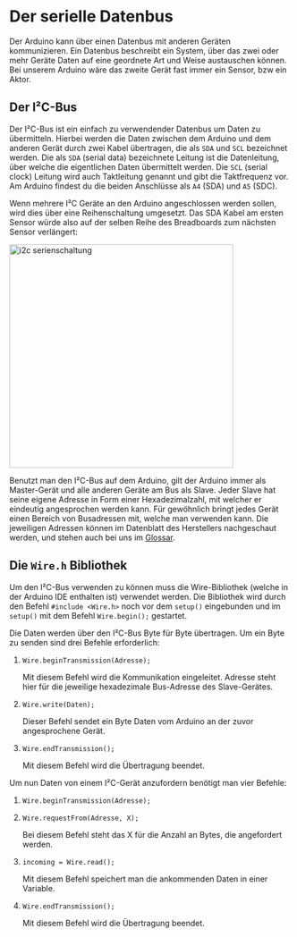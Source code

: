 # Der serielle Datenbus
Der Arduino kann über einen Datenbus mit anderen Geräten kommunizieren.
Ein Datenbus beschreibt ein System, über das zwei oder mehr Geräte Daten auf eine geordnete Art und Weise austauschen können.
Bei unserem Arduino wäre das zweite Gerät fast immer ein Sensor, bzw ein Aktor.

## Der I²C-Bus
Der I²C-Bus ist ein einfach zu verwendender Datenbus um Daten zu übermitteln.
Hierbei werden die Daten zwischen dem Arduino und dem anderen Gerät durch zwei Kabel übertragen, die als `SDA` und `SCL` bezeichnet werden.
Die als `SDA` (serial data) bezeichnete Leitung ist die Datenleitung, über welche die eigentlichen Daten übermittelt werden.
Die `SCL` (serial clock) Leitung wird auch Taktleitung genannt und gibt die Taktfrequenz vor.
Am Arduino findest du die beiden Anschlüsse als `A4` (SDA) und `A5` (SDC).

Wenn mehrere I²C Geräte an den Arduino angeschlossen werden sollen, wird dies über eine Reihenschaltung umgesetzt.
Das SDA Kabel am ersten Sensor würde also auf der selben Reihe des Breadboards zum nächsten Sensor verlängert:

<img src="https://raw.githubusercontent.com/sensebox/resources/master/images/edu/i2c_serienschaltung.png" alt="i2c serienschaltung" align="center" width="400px"/>

Benutzt man den I²C-Bus auf dem Arduino, gilt der Arduino immer als Master-Gerät und alle anderen Geräte am Bus als Slave.
Jeder Slave hat seine eigene Adresse in Form einer Hexadezimalzahl, mit welcher er eindeutig angesprochen werden kann.
Für gewöhnlich bringt jedes Gerät einen Bereich von Busadressen mit, welche man verwenden kann. Die jeweiligen Adressen können im Datenblatt des Herstellers nachgeschaut werden, und stehen auch bei uns im [Glossar](GLOSSARY.md).

## Die `Wire.h` Bibliothek
Um den I²C-Bus verwenden zu können muss die Wire-Bibliothek (welche in der Arduino IDE enthalten ist) verwendet werden.
Die Bibliothek wird durch den Befehl `#include <Wire.h>` noch vor dem `setup()` eingebunden und im `setup()` mit dem Befehl `Wire.begin();` gestartet.

Die Daten werden über den I²C-Bus Byte für Byte übertragen.
Um ein Byte zu senden sind drei Befehle erforderlich:

1. `Wire.beginTransmission(Adresse);`

    Mit diesem Befehl wird die Kommunikation eingeleitet. Adresse steht hier für die jeweilige hexadezimale Bus-Adresse des Slave-Gerätes.

2. `Wire.write(Daten);`

    Dieser Befehl sendet ein Byte Daten vom Arduino an der zuvor angesprochene Gerät.

3. `Wire.endTransmission();`

    Mit diesem Befehl wird die Übertragung beendet.

Um nun Daten von einem I²C-Gerät anzufordern benötigt man vier Befehle:

1. `Wire.beginTransmission(Adresse);`

2. `Wire.requestFrom(Adresse, X);`

    Bei diesem Befehl steht das X für die Anzahl an Bytes, die angefordert werden.

3. `incoming = Wire.read();`

    Mit diesem Befehl speichert man die ankommenden Daten in einer Variable.

4. `Wire.endTransmission();`

    Mit diesem Befehl wird die Übertragung beendet.
